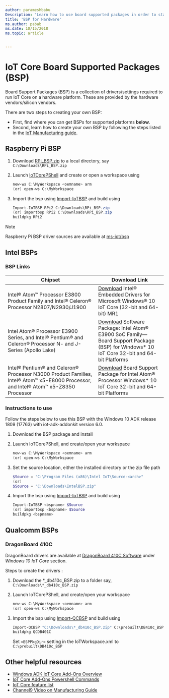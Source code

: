 ```yaml
---
author: parameshbabu
Description: 'Learn how to use board supported packages in order to start assembling and manufacturing your device.'
title: 'BSP for Hardware'
ms.author: pabab
ms.date: 10/15/2018
ms.topic: article


---
```


# IoT Core Board Supported Packages (BSP)

Board Support Packages (BSP) is a collection of drivers/settings required to run IoT Core on a hardware platform. These are provided by the hardware vendors/silicon vendors.

There are two steps to creating your own BSP:

* First, find where you can get BSPs for supported platforms **below**.
* Second, learn how to create your own BSP by following the steps listed in the [IoT Manufacturing guide](https://docs.microsoft.com/windows-hardware/manufacture/iot/create-a-new-bsp).

## Raspberry Pi BSP

1. Download [RPi_BSP.zip](https://github.com/ms-iot/iot-adk-addonkit/releases/download/17134_v5.3/RPi_BSP.zip) to a local directory, say `C:\Downloads\RPi_BSP.zip`
2. Launch [IoTCorePShell](https://github.com/ms-iot/iot-adk-addonkit) and create or open a workspace using

    ``` powershell
    new-ws C:\MyWorkspace <oemname> arm
    (or) open-ws C:\MyWorkspace
    ```

3. Import the bsp using [Import-IoTBSP](https://github.com/ms-iot/iot-adk-addonkit/blob/master/Tools/IoTCoreImaging/Docs/Import-IoTBSP.md) and build using

    ``` powershell
    Import-IoTBSP RPi2 C:\Downloads\RPi_BSP.zip
    (or) importbsp RPi2 C:\Downloads\RPi_BSP.zip
    buildpkg RPi2
    ```

> [!NOTE]
> Raspberry Pi BSP driver sources are available at [ms-iot/bsp](https://github.com/ms-iot/bsp)

## Intel BSPs

### BSP Links

| Chipset          | Download Link          |
|--------------- |--------------------- |
| Intel® Atom™ Processor E3800 Product Family and Intel® Celeron® Processor N2807/N2930/J1900  | [Download](https://downloadcenter.intel.com/download/25618) Intel® Embedded Drivers for Microsoft Windows® 10 IoT Core (32-bit and 64-bit) MR1 |
|Intel Atom® Processor E3900 Series, and Intel® Pentium® and Celeron® Processor N- and J-Series (Apollo Lake)| [Download](https://downloadcenter.intel.com/download/25618) Software Package: Intel Atom® E3900 SoC Family—Board Support Package (BSP) for Windows* 10 IoT Core 32-bit and 64-bit Platforms |
|Intel® Pentium® and Celeron® Processor N3000 Product Families, Intel® Atom™ x5-E8000 Processor, and Intel® Atom™ x5-Z8350 Processor| [Download](https://www.intel.com/content/www/us/en/embedded/products/braswell/software-and-drivers.html) Board Support Package for Intel Atom® Processor Windows* 10 IoT Core 32-bit and 64-bit Platforms |

### Instructions to use

Follow the steps below to use this BSP with the Windows 10 ADK release 1809 (17763) with iot-adk-addonkit version 6.0.

1. Download the BSP package and install
2. Launch IoTCorePShell, and create/open your workspace

    ``` powershell
    new-ws C:\MyWorkspace <oemname> arm
    (or) open-ws C:\MyWorkspace
    ```

3. Set the source location, either the installed directory or the zip file path 

    ``` powershell
    $Source = "C:\Program Files (x86)\Intel IoT\Source-<arch>"
    (or) 
    $Source = "C:\Downloads\IntelBSP.zip"
    ```

4. Import the bsp using [Import-IoTBSP](https://github.com/ms-iot/iot-adk-addonkit/blob/master/Tools/IoTCoreImaging/Docs/Import-IoTBSP.md) and build using

    ``` powershell
    Import-IoTBSP <bspname> $Source
    (or) importbsp <bspname> $Source
    buildpkg <bspname>
    ```

## Qualcomm BSPs

### DragonBoard 410C

DragonBoard drivers are available at [DragonBoard 410C Software](https://developer.qualcomm.com/hardware/dragonboard-410c/software) under *Windows 10 IoT Core* section.

Steps to create the drivers :

1. Download the *_db410c_BSP.zip to a folder say, `C:\Downloads\*_db410c_BSP.zip`
2. Launch IoTCorePShell, and create/open your workspace

    ``` powershell
    new-ws C:\MyWorkspace <oemname> arm
    (or) open-ws C:\MyWorkspace
    ```

3. Import the bsp using [Import-QCBSP](https://github.com/ms-iot/iot-adk-addonkit/blob/master/Tools/IoTCoreImaging/Docs/Import-QCBSP.md) and build using

    ``` powershell
    Import-QCBSP "C:\Downloads\*_db410c_BSP.zip" C:\prebuilt\DB410c_BSP -ImportBSP
    buildpkg QCDB401C
    ```

    Set `<BSPPkgDir>` setting in the IoTWorkspace.xml to `C:\prebuilt\DB410c_BSP`

## Other helpful resources

* [Windows ADK IoT Core Add-Ons Overview](https://docs.microsoft.com/windows-hardware/manufacture/iot/iot-core-adk-addons)
* [IoT Core Add-Ons Powershell Commands](https://msdn.microsoft.com/windows/hardware/commercialize/manufacture/iot/iot-core-adk-addons-command-line-options)
* [IoT Core feature list](https://docs.microsoft.com/windows-hardware/manufacture/iot/iot-core-feature-list)
* [Channel9 Video on Manufacturing Guide](https://channel9.msdn.com/events/Build/2017/B8085)